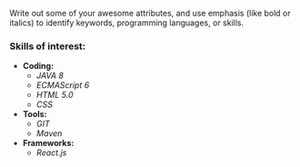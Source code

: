 Write out some of your awesome attributes, and use emphasis (like bold or italics) to identify keywords, programming languages, or skills. 
### Skills of interest:
* __Coding:__ 
  * _JAVA 8_
  * _ECMAScript 6_
  * _HTML 5.0_
  * _CSS_
* __Tools:__
  * _GIT_
  * _Maven_
* __Frameworks:__
  * _React.js_
